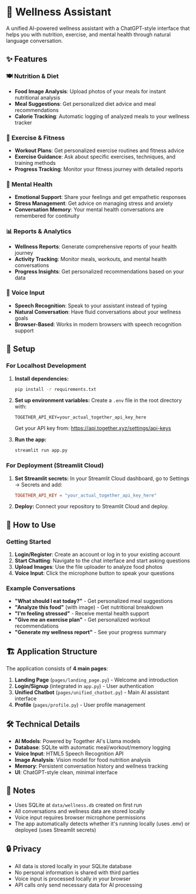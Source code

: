 # 🤖 Wellness Assistant

A unified AI-powered wellness assistant with a ChatGPT-style interface that helps you with nutrition, exercise, and mental health through natural language conversation.

## ✨ Features

### 🍽️ **Nutrition & Diet**
- **Food Image Analysis**: Upload photos of your meals for instant nutritional analysis
- **Meal Suggestions**: Get personalized diet advice and meal recommendations
- **Calorie Tracking**: Automatic logging of analyzed meals to your wellness tracker

### 💪 **Exercise & Fitness**
- **Workout Plans**: Get personalized exercise routines and fitness advice
- **Exercise Guidance**: Ask about specific exercises, techniques, and training methods
- **Progress Tracking**: Monitor your fitness journey with detailed reports

### 🧠 **Mental Health**
- **Emotional Support**: Share your feelings and get empathetic responses
- **Stress Management**: Get advice on managing stress and anxiety
- **Conversation Memory**: Your mental health conversations are remembered for continuity

### 📊 **Reports & Analytics**
- **Wellness Reports**: Generate comprehensive reports of your health journey
- **Activity Tracking**: Monitor meals, workouts, and mental health conversations
- **Progress Insights**: Get personalized recommendations based on your data

### 🎤 **Voice Input**
- **Speech Recognition**: Speak to your assistant instead of typing
- **Natural Conversation**: Have fluid conversations about your wellness goals
- **Browser-Based**: Works in modern browsers with speech recognition support

## 🚀 Setup

### For Localhost Development

1. **Install dependencies:**
   ```bash
   pip install -r requirements.txt
   ```

2. **Set up environment variables:**
   Create a `.env` file in the root directory with:
   ```
   TOGETHER_API_KEY=your_actual_together_api_key_here
   ```
   
   Get your API key from: https://api.together.xyz/settings/api-keys

3. **Run the app:**
   ```bash
   streamlit run app.py
   ```

### For Deployment (Streamlit Cloud)

1. **Set Streamlit secrets:**
   In your Streamlit Cloud dashboard, go to Settings → Secrets and add:
   ```toml
   TOGETHER_API_KEY = "your_actual_together_api_key_here"
   ```

2. **Deploy:**
   Connect your repository to Streamlit Cloud and deploy.

## 💬 How to Use

### Getting Started
1. **Login/Register**: Create an account or log in to your existing account
2. **Start Chatting**: Navigate to the chat interface and start asking questions
3. **Upload Images**: Use the file uploader to analyze food photos
4. **Voice Input**: Click the microphone button to speak your questions

### Example Conversations
- **"What should I eat today?"** - Get personalized meal suggestions
- **"Analyze this food"** (with image) - Get nutritional breakdown
- **"I'm feeling stressed"** - Receive mental health support
- **"Give me an exercise plan"** - Get personalized workout recommendations
- **"Generate my wellness report"** - See your progress summary

## 🏗️ Application Structure

The application consists of **4 main pages**:

1. **Landing Page** (`pages/landing_page.py`) - Welcome and introduction
2. **Login/Signup** (integrated in `app.py`) - User authentication
3. **Unified Chatbot** (`pages/unified_chatbot.py`) - Main AI assistant interface
4. **Profile** (`pages/profile.py`) - User profile management

## 🛠️ Technical Details

- **AI Models**: Powered by Together AI's Llama models
- **Database**: SQLite with automatic meal/workout/memory logging
- **Voice Input**: HTML5 Speech Recognition API
- **Image Analysis**: Vision model for food nutrition analysis
- **Memory**: Persistent conversation history and wellness tracking
- **UI**: ChatGPT-style clean, minimal interface

## 📝 Notes

- Uses SQLite at `data/wellness.db` created on first run
- All conversations and wellness data are stored locally
- Voice input requires browser microphone permissions
- The app automatically detects whether it's running locally (uses .env) or deployed (uses Streamlit secrets)

## 🔒 Privacy

- All data is stored locally in your SQLite database
- No personal information is shared with third parties
- Voice input is processed locally in your browser
- API calls only send necessary data for AI processing

